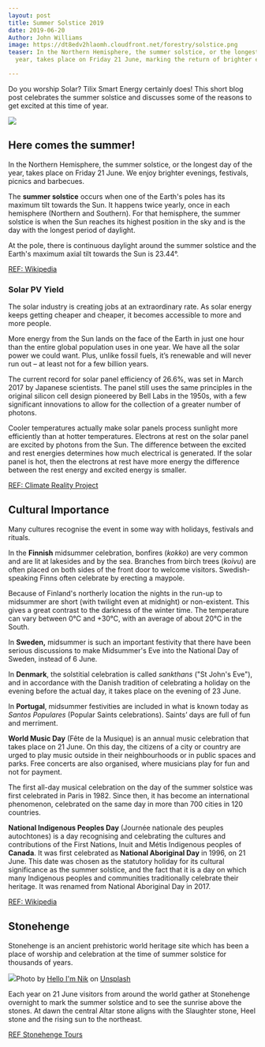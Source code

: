 ```yaml
---
layout: post
title: Summer Solstice 2019
date: 2019-06-20
Author: John Williams
image: https://dt8edv2hlaomh.cloudfront.net/forestry/solstice.png
teaser: In the Northern Hemisphere, the summer solstice, or the longest day of the
  year, takes place on Friday 21 June, marking the return of brighter evenings...

---
```

Do you worship Solar? Tilix Smart Energy certainly does! This short blog post celebrates the summer solstice and discusses some of the reasons to get excited at this time of year.

![](https://dt8edv2hlaomh.cloudfront.net/forestry/solstice.png)

## Here comes the summer!

In the Northern Hemisphere, the summer solstice, or the longest day of the year, takes place on Friday 21 June. We enjoy brighter evenings, festivals, picnics and barbecues.

The **summer solstice** occurs when one of the Earth's poles has its maximum tilt towards the Sun. It happens twice yearly, once in each hemisphere (Northern and Southern). For that hemisphere, the summer solstice is when the Sun reaches its highest position in the sky and is the day with the longest period of daylight.

At the pole, there is continuous daylight around the summer solstice and the Earth's maximum axial tilt towards the Sun is 23.44°.

[REF: Wikipedia](https://en.wikipedia.org/wiki/Summer_solstice)

### Solar PV Yield

The solar industry is creating jobs at an extraordinary rate. As solar energy keeps getting cheaper and cheaper, it becomes accessible to more and more people.

More energy from the Sun lands on the face of the Earth in just one hour than the entire global population uses in one year. We have all the solar power we could want. Plus, unlike fossil fuels, it’s renewable and will never run out – at least not for a few billion years.

The current record for solar panel efficiency of 26.6%, was set in March 2017 by Japanese scientists. The panel still uses the same principles in the original silicon cell design pioneered by Bell Labs in the 1950s, with a few significant innovations to allow for the collection of a greater number of photons.

Cooler temperatures actually make solar panels process sunlight more efficiently than at hotter temperatures. Electrons at rest on the solar panel are excited by photons from the Sun. The difference between the excited and rest energies determines how much electrical is generated. If the solar panel is hot, then the electrons at rest have more energy the difference between the rest energy and excited energy is smaller.

[REF: Climate Reality Project](https://www.climaterealityproject.org/blog/lighten-21-solar-facts-summer-solstice)

## Cultural Importance

Many cultures recognise the event in some way with holidays, festivals and rituals.

In the **Finnish** midsummer celebration, bonfires (_kokko_) are very common and are lit at lakesides and by the sea. Branches from birch trees (_koivu_) are often placed on both sides of the front door to welcome visitors. Swedish-speaking Finns often celebrate by erecting a maypole.

Because of Finland's northerly location the nights in the run-up to midsummer are short (with twilight even at midnight) or non-existent. This gives a great contrast to the darkness of the winter time. The temperature can vary between 0°C and +30°C, with an average of about 20°C in the South.

In **Sweden,** midsummer is such an important festivity that there have been serious discussions to make Midsummer's Eve into the National Day of Sweden, instead of 6 June.

In **Denmark**, the solstitial celebration is called _sankthans_ ("St John's Eve"), and in accordance with the Danish tradition of celebrating a holiday on the evening before the actual day, it takes place on the evening of 23 June.

In **Portugal**, midsummer festivities are included in what is known today as _Santos Populares_ (Popular Saints celebrations). Saints’ days are full of fun and merriment.

**World Music Day** (Fête de la Musique) is an annual music celebration that takes place on 21 June. On this day, the citizens of a city or country are urged to play music outside in their neighbourhoods or in public spaces and parks. Free concerts are also organised, where musicians play for fun and not for payment.

The first all-day musical celebration on the day of the summer solstice was first celebrated in Paris in 1982. Since then, it has become an international phenomenon, celebrated on the same day in more than 700 cities in 120 countries.

**National Indigenous Peoples Day** (Journée nationale des peuples autochtones) is a day recognising and celebrating the cultures and contributions of the First Nations, Inuit and Métis Indigenous peoples of **Canada**. It was first celebrated as **National Aboriginal Day** in 1996, on 21 June. This date was chosen as the statutory holiday for its cultural significance as the summer solstice, and the fact that it is a day on which many Indigenous peoples and communities traditionally celebrate their heritage. It was renamed from National Aboriginal Day in 2017.

[REF: Wikipedia](https://en.wikipedia.org/wiki/National_Indgenous_Peoples_Day)

## Stonehenge

Stonehenge is an ancient prehistoric world heritage site which has been a place of worship and celebration at the time of summer solstice for thousands of years.

![](https://dt8edv2hlaomh.cloudfront.net/forestry/stonehenge.jpg)Photo by [Hello I'm Nik](https://unsplash.com/@helloimnik?utm_source=unsplash&utm_medium=referral&utm_content=creditCopyText) on [Unsplash](https://unsplash.com/search/photos/stonehenge?utm_source=unsplash&utm_medium=referral&utm_content=creditCopyText)

Each year on 21 June visitors from around the world gather at Stonehenge overnight to mark the summer solstice and to see the sunrise above the stones. At dawn the central Altar stone aligns with the Slaughter stone, Heel stone and the rising sun to the northeast.

[REF Stonehenge Tours](https://stonehengetours.com/summer-solstice-tour.htm)